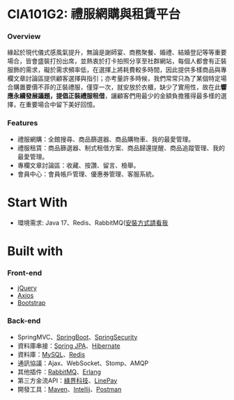 # CIA101G2: 禮服網購與租賃平台

### Overview
緣起於現代儀式感風氣提升，無論是謝師宴、商務聚餐、婚禮、結婚登記等等重要場合，皆會盛裝打扮出席，並熱衷於打卡拍照分享至社群網站，每個人都會有正裝服飾的需求，礙於需求頻率低，在選擇上將耗費較多時間，因此提供多樣商品與專欄文章討論區提供顧客選擇與指引；亦考量許多時候，我們常常只為了某個特定場合購置要價不菲的正裝禮服，僅穿一次，就安放於衣櫃，缺少了實用性，故在此**響應永續發展議題，提倡正裝禮服租借**，讓顧客們用最少的金額負擔獲得最多樣的選擇，在重要場合中留下美好回憶。

### Features
*  禮服網購：全館搜尋、商品篩選器、商品購物車、我的最愛管理。
*  禮服租賃：商品篩選器、制式租借方案、商品歸還提醒、商品追蹤管理、我的最愛管理。
*  專欄文章討論區：收藏、按讚、留言、檢舉。
*  會員中心：會員帳戶管理、優惠券管理、客服系統。  

# Start With
* 環境需求: Java 17、Redis、RabbitMQ([安裝方式請看我](https://github.com/Roger3985/CIA101G2/blob/master/RABBITMQ_SETTING.md)

# Built with
### Front-end
*  [jQuery](https://jquery.com/)
*  [Axios](https://axios-http.com/docs/intro)
*  [Bootstrap](https://getbootstrap.com/)
### Back-end
*  SpringMVC、[SpringBoot](https://spring.io/projects/spring-boot)、[SpringSecurity](https://spring.io/projects/spring-security)
*  資料庫串接：[Spring JPA](https://spring.io/projects/spring-data-jpa)、[Hibernate](https://hibernate.org/)
*  資料庫：[MySQL](https://www.mysql.com/)、[Redis](https://redis.io/)
*  通訊協議：Ajax、WebSocket、Stomp、AMQP
*  其他插件：[RabbitMQ](https://www.rabbitmq.com/)、[Erlang](https://www.erlang.org/)
*  第三方金流API：[綠界科技](https://www.ecpay.com.tw/)、[LinePay](https://pay.line.me/jp/developers/apis/onlineApis?locale=zh_TW)
*  開發工具：[Maven](https://maven.apache.org/)、[Intellij](https://www.jetbrains.com/idea/)、[Postman](https://www.postman.com/)


